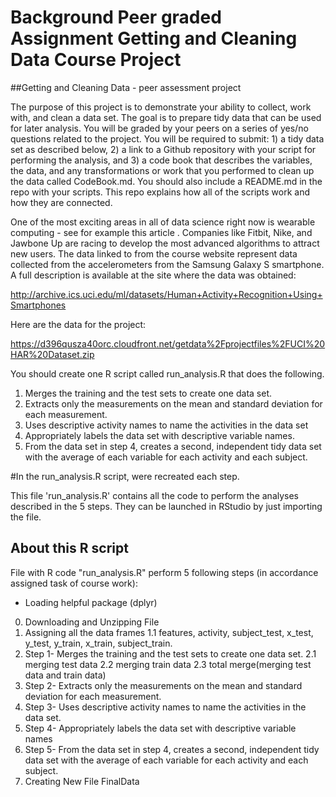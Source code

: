 # Background Peer graded Assignment Getting and Cleaning Data Course Project 

##Getting and Cleaning Data - peer assessment project

The purpose of this project is to demonstrate your ability to collect, work with, and clean a data set. The goal is to prepare tidy data that can be used for later analysis. You will be graded by your peers on a series of yes/no questions related to the project. You will be required to submit: 1) a tidy data set as described below, 2) a link to a Github repository with your script for performing the analysis, and 3) a code book that describes the variables, the data, and any transformations or work that you performed to clean up the data called CodeBook.md. You should also include a README.md in the repo with your scripts. This repo explains how all of the scripts work and how they are connected.

One of the most exciting areas in all of data science right now is wearable computing - see for example this article . Companies like Fitbit, Nike, and Jawbone Up are racing to develop the most advanced algorithms to attract new users. The data linked to from the course website represent data collected from the accelerometers from the Samsung Galaxy S smartphone. A full description is available at the site where the data was obtained:

http://archive.ics.uci.edu/ml/datasets/Human+Activity+Recognition+Using+Smartphones

Here are the data for the project:

https://d396qusza40orc.cloudfront.net/getdata%2Fprojectfiles%2FUCI%20HAR%20Dataset.zip


You should create one R script called run_analysis.R that does the following.

1. Merges the training and the test sets to create one data set.
2. Extracts only the measurements on the mean and standard deviation for each measurement.
3. Uses descriptive activity names to name the activities in the data set
4. Appropriately labels the data set with descriptive variable names.
5. From the data set in step 4, creates a second, independent tidy data set with the average of each variable for each activity and each subject.

#In the run_analysis.R script,  were recreated  each step.

This file 'run_analysis.R' contains all the code to perform the analyses described in the 5 steps. They can be launched in RStudio by just importing the file.

## About this R script
File with R code "run_analysis.R" perform 5 following steps (in accordance assigned task of course work):   
- Loading helpful package (dplyr)
0. Downloading and Unzipping File
1. Assigning all the data frames
    1.1 features, activity, subject_test, x_test, y_test, y_train, x_train, subject_train.
2. Step 1- Merges the training and the test sets to create one data set.
    2.1 merging test data
    2.2 merging train data
    2.3 total merge(merging test data and train data)
3. Step 2- Extracts only the measurements on the mean and standard deviation for each measurement.
4. Step 3- Uses descriptive activity names to name the activities in the data set.
5. Step 4- Appropriately labels the data set with descriptive variable names
6. Step 5- From the data set in step 4, creates a second, independent tidy data set with the average of each variable for each activity and each subject.
7. Creating New File FinalData
